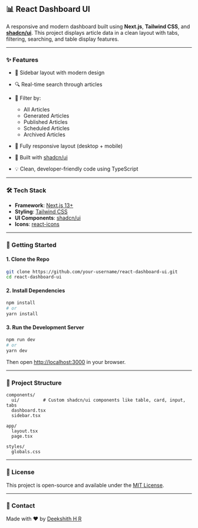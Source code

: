 
## 📊 React Dashboard UI

A responsive and modern dashboard built using **Next.js**, **Tailwind CSS**, and **[shadcn/ui](https://ui.shadcn.dev/)**. This project displays article data in a clean layout with tabs, filtering, searching, and table display features.


---

### ✨ Features

* 📁 Sidebar layout with modern design
* 🔍 Real-time search through articles
* 📑 Filter by:

  * All Articles
  * Generated Articles
  * Published Articles
  * Scheduled Articles
  * Archived Articles
* 🧱 Fully responsive layout (desktop + mobile)
* 🎨 Built with [shadcn/ui](https://ui.shadcn.dev/)
* 💡 Clean, developer-friendly code using TypeScript

---

### 🛠 Tech Stack

* **Framework**: [Next.js 13+](https://nextjs.org/)
* **Styling**: [Tailwind CSS](https://tailwindcss.com/)
* **UI Components**: [shadcn/ui](https://ui.shadcn.dev/)
* **Icons**: [react-icons](https://react-icons.github.io/react-icons/)

---

### 🚀 Getting Started

#### 1. Clone the Repo

```bash
git clone https://github.com/your-username/react-dashboard-ui.git
cd react-dashboard-ui
```

#### 2. Install Dependencies

```bash
npm install
# or
yarn install
```

#### 3. Run the Development Server

```bash
npm run dev
# or
yarn dev
```

Then open [http://localhost:3000](http://localhost:3000) in your browser.

---

### 📁 Project Structure

```
components/
  ui/         # Custom shadcn/ui components like table, card, input, tabs
  dashboard.tsx
  sidebar.tsx

app/
  layout.tsx
  page.tsx

styles/
  globals.css
```

---

### 📄 License

This project is open-source and available under the [MIT License](LICENSE).

---

### 💬 Contact

Made with ❤️ by [Deekshith H R](https://github.com/Deekshit7483)

